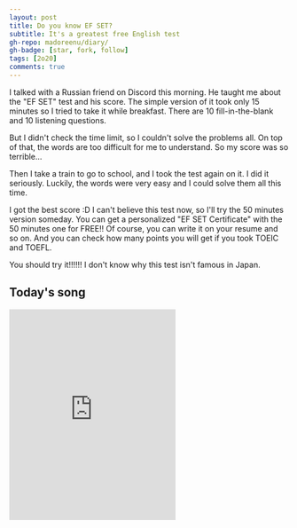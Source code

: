 ```yaml
---
layout: post
title: Do you know EF SET?
subtitle: It's a greatest free English test
gh-repo: madoreenu/diary/
gh-badge: [star, fork, follow]
tags: [2o20]
comments: true
---
```

I talked with a Russian friend on Discord this morning.
He taught me about the "EF SET" test and his score.
The simple version of it took only 15 minutes so I tried to take it while breakfast.
There are 10 fill-in-the-blank and 10 listening questions.

But I didn't check the time limit, so I couldn't solve the problems all.
On top of that, the words are too difficult for me to understand.
So my score was so terrible...

Then I take a train to go to school, and I took the test again on it.
I did it seriously.
Luckily, the words were very easy and I could solve them all this time.

I got the best score :D
I can't believe this test now, so I'll try the 50 minutes version someday.
You can get a personalized "EF SET Certificate" with the 50 minutes one for FREE!!
Of course, you can write it on your resume and so on.
And you can check how many points you will get if you took TOEIC and TOEFL.

You should try it!!!!!!
I don't know why this test isn't famous in Japan.

## Today's song
<iframe src="https://open.spotify.com/embed/track/7a7EIFzJLd7lcDRgThMQgm" width="300" height="380" frameborder="0" allowtransparency="true" allow="encrypted-media"></iframe>
